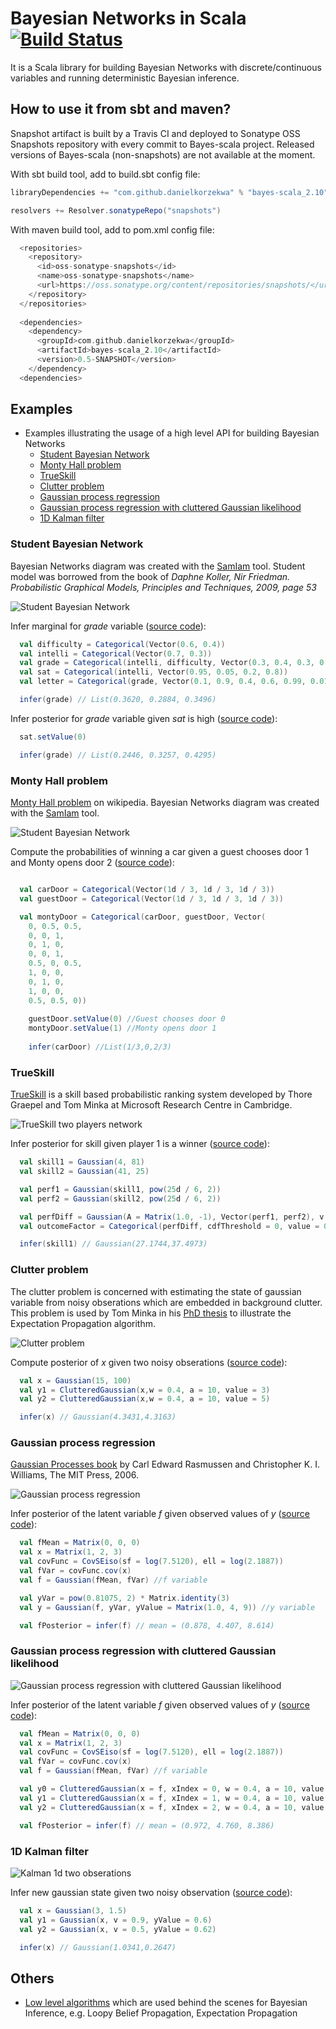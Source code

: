 # Bayesian Networks in Scala [![Build Status](https://travis-ci.org/danielkorzekwa/bayes-scala.svg)](https://travis-ci.org/danielkorzekwa/bayes-scala)

It is a Scala library for building Bayesian Networks with discrete/continuous variables and running deterministic Bayesian inference.

## How to use it from sbt and maven?

Snapshot artifact is built by a Travis CI and deployed to Sonatype OSS Snapshots repository with every commit to Bayes-scala project. Released versions of Bayes-scala (non-snapshots) are not available at the moment.

With sbt build tool, add to build.sbt config file:

```scala
libraryDependencies += "com.github.danielkorzekwa" % "bayes-scala_2.10" % "0.5-SNAPSHOT"  

resolvers += Resolver.sonatypeRepo("snapshots")
```

With maven build tool, add to pom.xml config file:

```scala
  <repositories>
    <repository>
      <id>oss-sonatype-snapshots</id>
      <name>oss-sonatype-snapshots</name>
      <url>https://oss.sonatype.org/content/repositories/snapshots/</url>
    </repository>
  </repositories>
  
  <dependencies>
    <dependency>
      <groupId>com.github.danielkorzekwa</groupId>
      <artifactId>bayes-scala_2.10</artifactId>
      <version>0.5-SNAPSHOT</version>
    </dependency>
  <dependencies>
```

## Examples

* Examples illustrating the usage of a high level API for building Bayesian Networks
  * [Student Bayesian Network](#student-bayesian-network) 
  * [Monty Hall problem](#monty-hall-problem)
  * [TrueSkill](#trueskill)
  * [Clutter problem](#clutter-problem) 
  * [Gaussian process regression](#gaussian-process-regression)
  * [Gaussian process regression with cluttered Gaussian likelihood](#gaussian-process-regression-with-cluttered-gaussian-likelihood)
  * [1D Kalman filter](#1d-kalman-filter)

### Student Bayesian Network

Bayesian Networks diagram was created with the [SamIam] tool. 
Student model was borrowed from the book of *Daphne Koller, Nir Friedman. Probabilistic Graphical Models, Principles and Techniques, 2009, page 53*   

![Student Bayesian Network](https://raw.github.com/danielkorzekwa/bayes-scala/master/doc/student_bn.png "Student Bayesian Network")

Infer marginal for *grade* variable
([source code](https://github.com/danielkorzekwa/bayes-scala/blob/master/src/test/scala/dk/bayes/dsl/demo/StudentTest.scala)):

```scala
  val difficulty = Categorical(Vector(0.6, 0.4))
  val intelli = Categorical(Vector(0.7, 0.3))
  val grade = Categorical(intelli, difficulty, Vector(0.3, 0.4, 0.3, 0.05, 0.25, 0.7, 0.9, 0.08, 0.02, 0.5, 0.3, 0.2))
  val sat = Categorical(intelli, Vector(0.95, 0.05, 0.2, 0.8))
  val letter = Categorical(grade, Vector(0.1, 0.9, 0.4, 0.6, 0.99, 0.01))

  infer(grade) // List(0.3620, 0.2884, 0.3496)
```

Infer posterior for *grade* variable given *sat* is high
([source code](https://github.com/danielkorzekwa/bayes-scala/blob/master/src/test/scala/dk/bayes/dsl/demo/StudentTest.scala)):


```scala
  sat.setValue(0)

  infer(grade) // List(0.2446, 0.3257, 0.4295)
```

### Monty Hall problem

[Monty Hall problem] on wikipedia.
Bayesian Networks diagram was created with the [SamIam] tool. 

![Student Bayesian Network](https://raw.github.com/danielkorzekwa/bayes-scala/master/doc/monty_hall_bn.png "Student Bayesian Network")

Compute the probabilities of winning a car given a guest chooses door 1 and Monty opens door 2
([source code](https://github.com/danielkorzekwa/bayes-scala/blob/master/src/test/scala/dk/bayes/dsl/demo/MontyHallProblemTest.scala)):

```scala

  val carDoor = Categorical(Vector(1d / 3, 1d / 3, 1d / 3))
  val guestDoor = Categorical(Vector(1d / 3, 1d / 3, 1d / 3))

  val montyDoor = Categorical(carDoor, guestDoor, Vector(
    0, 0.5, 0.5,
    0, 0, 1,
    0, 1, 0,
    0, 0, 1,
    0.5, 0, 0.5,
    1, 0, 0,
    0, 1, 0,
    1, 0, 0,
    0.5, 0.5, 0))
    
    guestDoor.setValue(0) //Guest chooses door 0
    montyDoor.setValue(1) //Monty opens door 1 
    
    infer(carDoor) //List(1/3,0,2/3)

```

### TrueSkill

[TrueSkill] is a skill based probabilistic ranking system developed by Thore Graepel and Tom Minka at Microsoft Research Centre in Cambridge.

![TrueSkill two players network](https://raw.github.com/danielkorzekwa/bayes-scala/master/doc/trueskill_in_tennis_factor_graph/tennis_trueskill_bn.png "TrueSkill two players network")

Infer posterior for skill given player 1 is a winner
([source code](https://github.com/danielkorzekwa/bayes-scala/blob/master/src/test/scala/dk/bayes/dsl/demo/TrueSkillTwoPlayersTest.scala)):

```scala
  val skill1 = Gaussian(4, 81)
  val skill2 = Gaussian(41, 25)

  val perf1 = Gaussian(skill1, pow(25d / 6, 2))
  val perf2 = Gaussian(skill2, pow(25d / 6, 2))

  val perfDiff = Gaussian(A = Matrix(1.0, -1), Vector(perf1, perf2), v = 0.0)
  val outcomeFactor = Categorical(perfDiff, cdfThreshold = 0, value = 0) //player 1 is a winner

  infer(skill1) // Gaussian(27.1744,37.4973)
```

### Clutter problem

The clutter problem is concerned with estimating the state of gaussian variable from noisy obserations which are embedded in background clutter. This problem is used by Tom Minka in his [PhD thesis] to illustrate the Expectation Propagation algorithm.

![Clutter problem](https://raw.github.com/danielkorzekwa/bayes-scala/master/doc/dsl_examples/clutter_problem.png "Clutter problem")

Compute posterior of *x* given two noisy obserations
([source code](https://github.com/danielkorzekwa/bayes-scala/blob/master/src/test/scala/dk/bayes/dsl/demo/ClutterProblemTest.scala)):

```scala
  val x = Gaussian(15, 100)
  val y1 = ClutteredGaussian(x,w = 0.4, a = 10, value = 3)
  val y2 = ClutteredGaussian(x,w = 0.4, a = 10, value = 5)

  infer(x) // Gaussian(4.3431,4.3163)
```

### Gaussian process regression

[Gaussian Processes book] by Carl Edward Rasmussen and Christopher K. I. Williams, The MIT Press, 2006. 

![Gaussian process regression](https://raw.github.com/danielkorzekwa/bayes-scala/master/doc/dsl_examples/gaussian_process_regression.png "Gaussian process regression")

Infer posterior of the latent variable *f* given observed values of *y*
([source code](https://github.com/danielkorzekwa/bayes-scala/blob/master/src/test/scala/dk/bayes/dsl/demo/GaussianProcessRegressionTest.scala)):

```scala
  val fMean = Matrix(0, 0, 0)
  val x = Matrix(1, 2, 3)
  val covFunc = CovSEiso(sf = log(7.5120), ell = log(2.1887))
  val fVar = covFunc.cov(x)
  val f = Gaussian(fMean, fVar) //f variable

  val yVar = pow(0.81075, 2) * Matrix.identity(3)
  val y = Gaussian(f, yVar, yValue = Matrix(1.0, 4, 9)) //y variable

  val fPosterior = infer(f) // mean = (0.878, 4.407, 8.614)
```

### Gaussian process regression with cluttered Gaussian likelihood

![Gaussian process regression with cluttered Gaussian likelihood](https://raw.github.com/danielkorzekwa/bayes-scala/master/doc/dsl_examples/gaussian_process_regression_cluttered_gaussian_likelihood.png "Gaussian process regression with cluttered Gaussian likelihood")

Infer posterior of the latent variable *f* given observed values of *y*
([source code](https://github.com/danielkorzekwa/bayes-scala/blob/master/src/test/scala/dk/bayes/dsl/demo/GaussianProcessRegressionClutteredGaussianLikelihoodTest.scala)):

```scala
  val fMean = Matrix(0, 0, 0)
  val x = Matrix(1, 2, 3)
  val covFunc = CovSEiso(sf = log(7.5120), ell = log(2.1887))
  val fVar = covFunc.cov(x)
  val f = Gaussian(fMean, fVar) //f variable

  val y0 = ClutteredGaussian(x = f, xIndex = 0, w = 0.4, a = 10, value = 1)
  val y1 = ClutteredGaussian(x = f, xIndex = 1, w = 0.4, a = 10, value = 4)
  val y2 = ClutteredGaussian(x = f, xIndex = 2, w = 0.4, a = 10, value = 9)

  val fPosterior = infer(f) // mean = (0.972, 4.760, 8.386)
```

### 1D Kalman filter

![Kalman 1d two obserations](https://raw.github.com/danielkorzekwa/bayes-scala/master/doc/dsl_examples/kalman_1d_two_obserations.png "Kalman 1d two obserations")

Infer new gaussian state given two noisy observation
([source code](https://github.com/danielkorzekwa/bayes-scala/blob/master/src/test/scala/dk/bayes/dsl/demo/KalmanFilterTwoObservationsTest.scala)):

```scala
  val x = Gaussian(3, 1.5)
  val y1 = Gaussian(x, v = 0.9, yValue = 0.6)
  val y2 = Gaussian(x, v = 0.5, yValue = 0.62)

  infer(x) // Gaussian(1.0341,0.2647)
```

## Others

* [Low level algorithms] which are used behind the scenes for Bayesian Inference, e.g. Loopy Belief Propagation, Expectation Propagation

[Low level algorithms]: https://github.com/danielkorzekwa/bayes-scala/blob/master/doc/lowlevel/README.md
[SamIam]: http://reasoning.cs.ucla.edu/samiam/
[TrueSkill]: http://research.microsoft.com/en-us/projects/trueskill/
[PhD thesis]: http://research.microsoft.com/en-us/um/people/minka/papers/ep/minka-thesis.pdf
[Monty Hall problem]: http://en.wikipedia.org/wiki/Monty_Hall_problem
[Gaussian Processes book]: http://www.gaussianprocess.org/gpml/